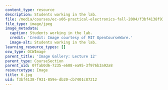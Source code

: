 ```yaml
---
content_type: resource
description: Students working in the lab.
file: /media/courses/ec-s06-practical-electronics-fall-2004/f3bf4138f931859edb20cb7401c87212_6.jpg
file_type: image/jpeg
image_metadata:
  caption: Students working in the lab.
  credit: 'Credit: Image courtesy of MIT OpenCourseWare.'
  image-alt: Students working in the lab.
learning_resource_types: []
ocw_type: OCWImage
parent_title: 'Image Gallery: Lecture 12'
parent_type: CourseSection
parent_uid: 07fab0d6-7235-e608-ea95-3f976b3a92a8
resourcetype: Image
title: 6.jpg
uid: f3bf4138-f931-859e-db20-cb7401c87212
---
```

